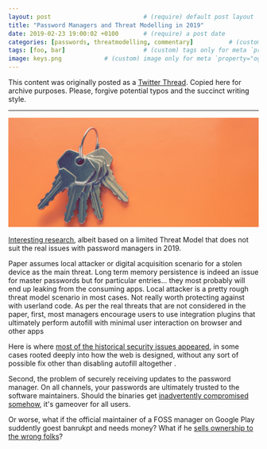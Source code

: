 ```yaml
---
layout: post                          # (require) default post layout
title: "Password Managers and Threat Modelling in 2019"                   # (require) a string title
date: 2019-02-23 19:00:02 +0100       # (require) a post date
categories: [passwords, threatmodelling, commentary]          # (custom) some categories, but makesure these categories already exists inside path of `category/`
tags: [foo, bar]                      # (custom) tags only for meta `property="article:tag"`
image: keys.png            # (custom) image only for meta `property="og:image"`, save your image # inside path of `static/img/_posts`
---
```


This content was originally posted as a [Twitter Thread](https://twitter.com/olemoudi/status/1097991256637145093). Copied here for archive purposes. Please, forgive potential typos and the succinct writing style.

---

![sim swapping](/static/img/keys.png)

[Interesting research](https://www.securityevaluators.com/casestudies/password-manager-hacking/), albeit based on a limited Threat Model that does not suit the real issues with password managers in 2019.

Paper assumes local attacker or digital acquisition scenario for a stolen device as the main threat. Long term memory persistence is indeed an issue for master passwords but for particular entries... they most probably will end up leaking from the consuming apps. Local attacker is a pretty rough threat model scenario in most cases. Not really worth protecting against with userland code. As per the real threats that are not considered in the paper, first, most managers encourage users to use integration plugins that ultimately perform autofill with minimal user interaction on browser and other apps

Here is where [most of the historical security issues appeared](https://www.howtogeek.com/338209/you-should-turn-off-autofill-in-your-password-manager/), in some cases rooted deeply into how the web is designed, without any sort of possible fix other than disabling autofill altogether .

Second, the problem of securely receiving updates to the password manager. On all channels, your passwords are ultimately trusted to the software maintainers. Should the binaries get [inadvertently compromised somehow](https://www.symantec.com/connect/blogs/check-your-sources-trojanized-open-source-ssh-software-used-steal-information), it's gameover for all users.

Or worse, what if the official maintainer of a FOSS manager on Google Play suddently goest banrukpt and needs money? What if he [sells ownership to the wrong folks](https://www.bleepingcomputer.com/news/security/-particle-chrome-extension-sold-to-new-dev-who-immediately-turns-it-into-adware/)?